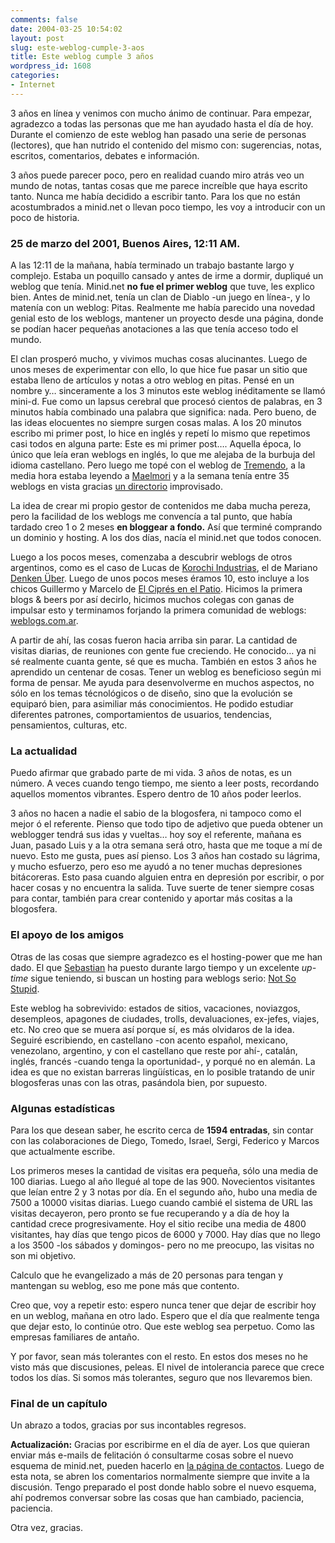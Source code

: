 ```yaml
---
comments: false
date: 2004-03-25 10:54:02
layout: post
slug: este-weblog-cumple-3-aos
title: Este weblog cumple 3 años
wordpress_id: 1608
categories:
- Internet
---
```


3 años en línea y venimos con mucho ánimo de continuar. Para empezar, agradezco a todas las personas que me han ayudado hasta el día de hoy. Durante el comienzo de este weblog han pasado una serie de personas (lectores), que han nutrido el contenido del mismo con: sugerencias, notas, escritos, comentarios, debates e información.





3 años puede parecer poco, pero en realidad cuando miro atrás veo un mundo de notas, tantas cosas que me parece increíble que haya escrito tanto. Nunca me había decidido a escribir tanto. Para los que no están acostumbrados a minid.net o llevan poco tiempo, les voy a introducir con un poco de historia.





### 25 de marzo del 2001, Buenos Aires, 12:11 AM.





A las 12:11 de la mañana, había terminado un trabajo bastante largo y complejo. Estaba un poquillo cansado y antes de irme a dormir, dupliqué un weblog que tenía. Minid.net **no fue el primer weblog** que tuve, les explico bien. Antes de minid.net, tenía un clan de Diablo -un juego en línea-, y lo matenía con un weblog: Pitas. Realmente me había parecido una novedad genial esto de los weblogs, mantener un proyecto desde una página, donde se podían hacer pequeñas anotaciones a las que tenía acceso todo el mundo.





El clan prosperó mucho, y vivimos muchas cosas alucinantes. Luego de unos meses de experimentar con ello, lo que hice fue pasar un sitio que estaba lleno de artículos y notas a otro weblog en pitas. Pensé en un nombre y… sinceramente a los 3 minutos este weblog inéditamente se llamó mini-d. Fue como un lapsus cerebral que procesó cientos de palabras, en 3 minutos había combinado una palabra que significa: nada. Pero bueno, de las ideas elocuentes no siempre surgen cosas malas. A los 20 minutos escribo mi primer post, lo hice en inglés y repetí lo mismo que repetimos casi todos en alguna parte: Este es mi primer post…. Aquella época, lo único que leía eran weblogs en inglés, lo que me alejaba de la burbuja del idioma castellano. Pero luego me topé con el weblog de [Tremendo](http://tremendo.com/bitacora/), a la media hora estaba leyendo a [Maelmori](http://www.maelmori.com/) y a la semana tenía entre 35 weblogs en vista gracias [ un directorio](http://www.bitacoras.net ) improvisado.





La idea de crear mi propio gestor de contenidos me daba mucha pereza, pero la facilidad de los weblogs me convencía a tal punto, que había tardado creo 1 o 2 meses **en bloggear a fondo.** Así que terminé comprando un dominio y hosting. A los dos días, nacía el minid.net que todos conocen.





Luego a los pocos meses, comenzaba a descubrir weblogs de otros argentinos, como es el caso de Lucas de [Korochi Industrias](htto://www.korochi.com), el de Mariano [Denken Über](http://www.uberbin.net). Luego de unos pocos meses éramos 10, esto incluye a los chicos Guillermo y Marcelo de [El Ciprés en el Patio](http://www.elcipresenelpatio.com.ar). Hicimos la primera blogs & beers por así decirlo, hicimos muchos colegas con ganas de impulsar esto y terminamos forjando la primera comunidad de weblogs: [weblogs.com.ar](http://www.weblogs.com.ar).





A partir de ahí, las cosas fueron hacia arriba sin parar. La cantidad de visitas diarias, de reuniones con gente fue creciendo. He conocido… ya ni sé realmente cuanta gente, sé que es mucha. También en estos 3 años he aprendido un centenar de cosas. Tener un weblog es beneficioso según mi forma de pensar. Me ayuda para desenvolverme en muchos aspectos, no sólo en los temas técnológicos o de diseño, sino que la evolución se equiparó bien, para asimiliar más conocimientos. He podido estudiar diferentes patrones, comportamientos de usuarios, tendencias, pensamientos, culturas, etc.





### La actualidad





Puedo afirmar que grabado parte de mi vida. 3 años de notas, es un número. A veces cuando tengo tiempo, me siento a leer posts, recordando aquellos momentos vibrantes. Espero dentro de 10 años poder leerlos.





3 años no hacen a nadie el sabio de la blogosfera, ni tampoco como el mejor ó el referente. Pienso que todo tipo de adjetivo que pueda obtener un weblogger tendrá sus idas y vueltas… hoy soy el referente, mañana es Juan, pasado Luis y a la otra semana será otro, hasta que me toque a mí de nuevo. Esto me gusta, pues así pienso. Los 3 años han costado su lágrima, y mucho esfuerzo, pero eso me ayudó a no tener muchas depresiones bitácoreras. Esto pasa cuando alguien entra en depresión por escribir, o por hacer cosas y no encuentra la salida. Tuve suerte de tener siempre cosas para contar, también para crear contenido y aportar más cositas a la blogosfera.





### El apoyo de los amigos





Otras de las cosas que siempre agradezco es el hosting-power que me han dado. El que [Sebastian](http://www.zonageek.com) ha puesto durante largo tiempo y un excelente _up-time_ sigue teniendo, si buscan un hosting para weblogs serio: [Not So Stupid](http://www.notsostupid.com).





Este weblog ha sobrevivido: estados de sitios, vacaciones, noviazgos, desempleos, apagones de ciudades, trolls, devaluaciones, ex-jefes, viajes, etc. No creo que se muera así porque sí, es más olvidaros de la idea. Seguiré escribiendo, en castellano -con acento español, mexicano, venezolano, argentino, y con el castellano que reste por ahí-, catalán, inglés, francés -cuando tenga la oportunidad-, y porqué no en alemán. La idea es que no existan barreras lingüísticas, en lo posible tratando de unir blogosferas unas con las otras, pasándola bien, por supuesto.





### Algunas estadísticas





Para los que desean saber, he escrito cerca de **1594 entradas**, sin contar con las colaboraciones de Diego, Tomedo, Israel, Sergi, Federico y Marcos que actualmente escribe.





Los primeros meses la cantidad de visitas era pequeña, sólo una media de 100 diarias. Luego al año llegué al tope de las 900. Novecientos visitantes que leían entre 2 y 3 notas por día. En el segundo año, hubo una media de 7500 a 10000 visitas diarias. Luego cuando cambié el sistema de URL las visitas decayeron, pero pronto se fue recuperando y a día de hoy la cantidad crece progresivamente. Hoy el sitio recibe una media de 4800 visitantes, hay días que tengo picos de 6000 y 7000. Hay días que no llego a los 3500 -los sábados y domingos- pero no me preocupo, las visitas no son mi objetivo.





Calculo que he evangelizado a más de 20 personas para tengan y mantengan su weblog, eso me pone más que contento.





Creo que, voy a repetir esto: espero nunca tener que dejar de escribir hoy en un weblog, mañana en otro lado. Espero que el día que realmente tenga que dejar esto, lo continúe otro. Que este weblog sea perpetuo. Como las empresas familiares de antaño.





Y por favor, sean más tolerantes con el resto. En estos dos meses no he visto más que discusiones, peleas. El nivel de intolerancia parece que crece todos los días. Si somos más tolerantes, seguro que nos llevaremos bien.





### Final de un capítulo





Un abrazo a todos, gracias por sus incontables regresos.





**Actualización:** Gracias por escribirme en el día de ayer. Los que quieran enviar más e-mails de felitación ó consultarme cosas sobre el nuevo esquema de minid.net, pueden hacerlo en [la página de contactos](/contactar/). Luego de esta nota, se abren los comentarios normalmente siempre que invite a la discusión. Tengo preparado el post donde hablo sobre el nuevo esquema, ahí podremos conversar sobre las cosas que han cambiado, paciencia, paciencia.





Otra vez, gracias.




 
